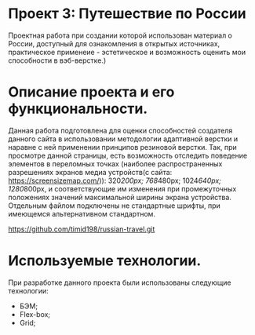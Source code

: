 # Проект 3: Путешествие по России

Проектная работа при создании которой использован материал о России, доступный для ознакомления в открытых источниках, практическое применеие - эстетическое и возможность оценить мои способности в вэб-верстке.)

# Описание проекта и его функциональности.

Данная работа подготовлена для оценки способностей создателя данного сайта в использовании методологии адаптивной верстки и наравне с ней применении принципов резиновой верстки.
Так, при просмотре данной страницы, есть возможность отследить поведение элементов в переломных точках (наиболее распространенных разрешениях экранов медиа устройств(с сайта: https://screensizemap.com/)): 320*200px; 768*480px; 1024*640px; 1280*800px, и соответствующие им изменения при промежуточных положениях значений максимальной ширины экрана устройства.
Отдельным файлом подключены не стандартные шрифты, при имеющемся альтернативном стандартном.

https://github.com/timid198/russian-travel.git


# Используемые технологии.

При разработке данного проекта были использованы следующие технологии:
- БЭМ;
- Flex-box;
- Grid;

